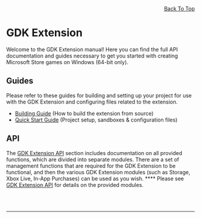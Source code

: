 <a id="top"></a>
<!-- Page HTML do not touch -->
<a /><p align="right">[Back To Top](#top)</p>

# GDK Extension

  Welcome to the GDK Extension manual! Here you can find the full API documentation and guides necessary to get you started with creating Microsoft Store games on Windows (64-bit only).

## Guides

  Please refer to these guides for building and setting up your project for use with the GDK Extension and configuring files related to the extension.

* [Building Guide](Building-Guide#Building_Guide) (How to build the extension from source)
* [Quick Start Guide](GDK-Extension-Guides#GDK_Extension_Guides) (Project setup, sandboxes &amp; configuration files)

## API

  The [GDK Extension API](GDK-Extension-API#GDK_Extension_API) section includes documentation on all provided functions, which are divided into separate modules. There are a set of management functions that are required for the GDK Extension to be functional, and then the various GDK Extension modules (such as Storage, Xbox Live, In-App Purchases) can be used as you wish. **** 
  Please see [GDK Extension API](GDK-Extension-API#GDK_Extension_API) for details on the provided modules.


<br><br>

---